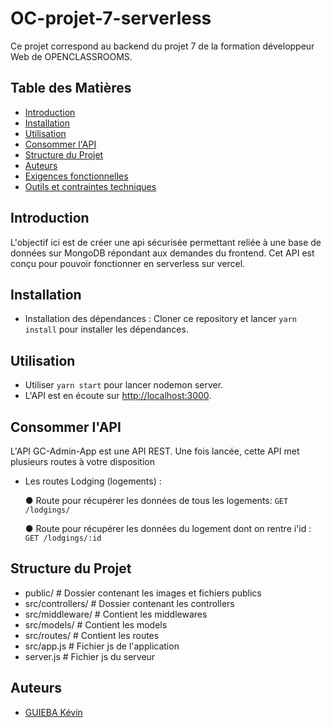 # OC-projet-7-serverless #
 
 Ce projet correspond au backend du projet 7 de la formation développeur Web de OPENCLASSROOMS.


## Table des Matières

- [Introduction](#introduction)
- [Installation](#installation)
- [Utilisation](#utilisation)
- [Consommer l'API](#consommer-l-api)
- [Structure du Projet](#structure-du-projet)
- [Auteurs](#auteurs)
- [Exigences fonctionnelles](#exigences-fonctionnelles)
- [Outils et contraintes techniques](#outils-et-contraintes-techniques)


## Introduction 

L'objectif ici est de créer une api sécurisée permettant reliée à une base de données sur MongoDB répondant aux demandes du frontend. Cet API est conçu pour pouvoir fonctionner en serverless sur vercel.


## Installation

- Installation des dépendances : Cloner ce repository et lancer `yarn install` pour installer les dépendances.


## Utilisation

- Utiliser  `yarn start` pour lancer nodemon server.
- L'API est en écoute sur [http://localhost:3000](http://localhost:3000).

## Consommer l'API

L'API GC-Admin-App est une API REST. Une fois lancée, cette API met plusieurs routes à votre disposition

- Les routes Lodging (logements) :

    ● Route pour récupérer les données de tous les logements:
    `GET /lodgings/`

    ● Route pour récupérer les données du logement dont on rentre i'id :
    `GET /lodgings/:id`  


## Structure du Projet

- public/           # Dossier contenant les images et fichiers publics
- src/controllers/      # Dossier contenant les controllers
- src/middleware/       # Contient les middlewares
- src/models/           # Contient les models
- src/routes/           # Contient les routes  
- src/app.js            # Fichier js de l'application 
- server.js         # Fichier js du serveur  

## Auteurs

- [GUIEBA Kévin](https://github.com/Kguie/)
